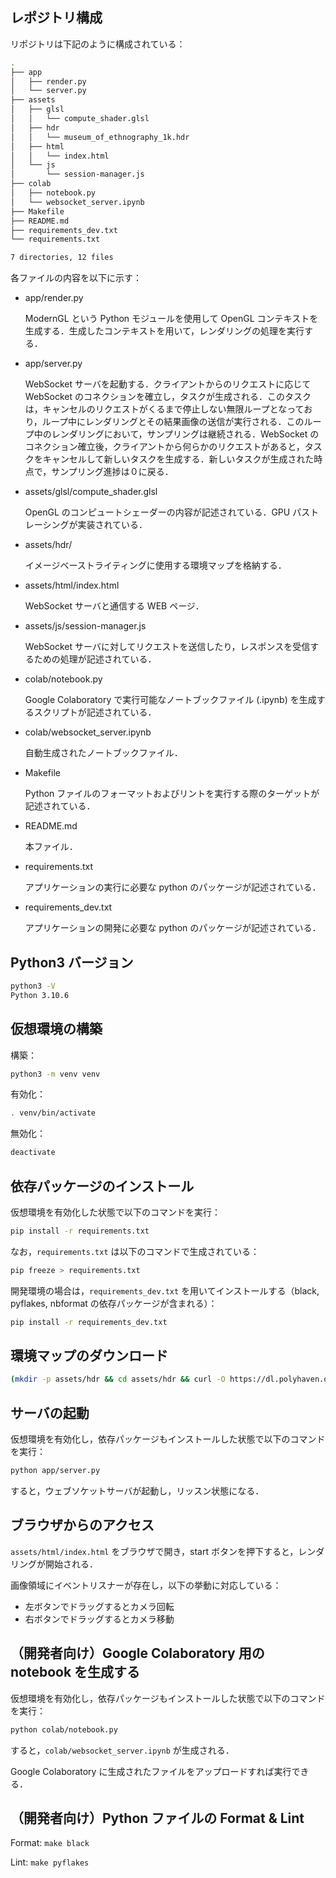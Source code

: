 ## レポジトリ構成

リポジトリは下記のように構成されている：

```bash
.
├── app
│   ├── render.py
│   └── server.py
├── assets
│   ├── glsl
│   │   └── compute_shader.glsl
│   ├── hdr
│   │   └── museum_of_ethnography_1k.hdr
│   ├── html
│   │   └── index.html
│   └── js
│       └── session-manager.js
├── colab
│   ├── notebook.py
│   └── websocket_server.ipynb
├── Makefile
├── README.md
├── requirements_dev.txt
└── requirements.txt

7 directories, 12 files
```

各ファイルの内容を以下に示す：

- app/render.py

  ModernGL という Python モジュールを使用して OpenGL コンテキストを生成する．生成したコンテキストを用いて，レンダリングの処理を実行する．

- app/server.py

  WebSocket サーバを起動する．クライアントからのリクエストに応じて WebSocket のコネクションを確立し，タスクが生成される．このタスクは，キャンセルのリクエストがくるまで停止しない無限ループとなっており，ループ中にレンダリングとその結果画像の送信が実行される．このループ中のレンダリングにおいて，サンプリングは継続される．WebSocket のコネクション確立後，クライアントから何らかのリクエストがあると，タスクをキャンセルして新しいタスクを生成する．新しいタスクが生成された時点で，サンプリング進捗は０に戻る．

- assets/glsl/compute_shader.glsl

  OpenGL のコンピュートシェーダーの内容が記述されている．GPU パストレーシングが実装されている．

- assets/hdr/

  イメージベーストライティングに使用する環境マップを格納する．

- assets/html/index.html

  WebSocket サーバと通信する WEB ページ．

- assets/js/session-manager.js

  WebSocket サーバに対してリクエストを送信したり，レスポンスを受信するための処理が記述されている．

- colab/notebook.py

  Google Colaboratory で実行可能なノートブックファイル (.ipynb) を生成するスクリプトが記述されている．

- colab/websocket_server.ipynb

  自動生成されたノートブックファイル．

- Makefile

  Python ファイルのフォーマットおよびリントを実行する際のターゲットが記述されている．

- README.md

  本ファイル．

- requirements.txt

  アプリケーションの実行に必要な python のパッケージが記述されている．

- requirements_dev.txt

  アプリケーションの開発に必要な python のパッケージが記述されている．

## Python3 バージョン

```bash
python3 -V
Python 3.10.6
```

## 仮想環境の構築

構築：
```bash
python3 -m venv venv
```

有効化：
```bash
. venv/bin/activate
```

無効化：
```bash
deactivate
```

## 依存パッケージのインストール

仮想環境を有効化した状態で以下のコマンドを実行：
```bash
pip install -r requirements.txt
```

なお，`requirements.txt` は以下のコマンドで生成されている：
```bash
pip freeze > requirements.txt
```

開発環境の場合は，`requirements_dev.txt` を用いてインストールする（black, pyflakes, nbformat の依存パッケージが含まれる）：
```bash
pip install -r requirements_dev.txt
```

## 環境マップのダウンロード

```bash
(mkdir -p assets/hdr && cd assets/hdr && curl -O https://dl.polyhaven.org/file/ph-assets/HDRIs/hdr/1k/museum_of_ethnography_1k.hdr)
```

## サーバの起動

仮想環境を有効化し，依存パッケージもインストールした状態で以下のコマンドを実行：
```bash
python app/server.py
```

すると，ウェブソケットサーバが起動し，リッスン状態になる．

## ブラウザからのアクセス

`assets/html/index.html` をブラウザで開き，start ボタンを押下すると，レンダリングが開始される．

画像領域にイベントリスナーが存在し，以下の挙動に対応している：
- 左ボタンでドラッグするとカメラ回転
- 右ボタンでドラッグするとカメラ移動


## （開発者向け）Google Colaboratory 用の notebook を生成する

仮想環境を有効化し，依存パッケージもインストールした状態で以下のコマンドを実行：
```bash
python colab/notebook.py
```

すると，`colab/websocket_server.ipynb` が生成される．

Google Colaboratory に生成されたファイルをアップロードすれば実行できる．

## （開発者向け）Python ファイルの Format & Lint

Format: `make black`

Lint: `make pyflakes`
